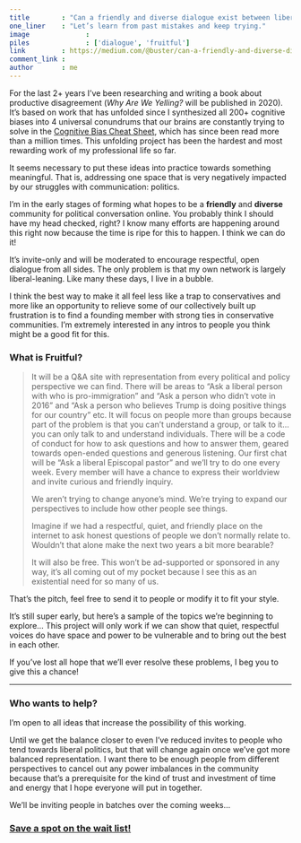 ```yaml
---
title        : "Can a friendly and diverse dialogue exist between liberals and conservatives on the internet?"
one_liner    : "Let’s learn from past mistakes and keep trying."
image			   : 
piles			   : ['dialogue', 'fruitful']
link         : https://medium.com/@buster/can-a-friendly-and-diverse-dialogue-exist-between-liberals-and-conservatives-on-the-internet-3bd54025735b
comment_link : 
author       : me
---
```


For the last 2+ years I’ve been researching and writing a book about productive disagreement (*Why Are We Yelling?* will be published in 2020). It’s based on work that has unfolded since I synthesized all 200+ cognitive biases into 4 universal conundrums that our brains are constantly trying to solve in the [Cognitive Bias Cheat Sheet](https://link.medium.com/vt53kCLjlT), which has since been read more than a million times. This unfolding project has been the hardest and most rewarding work of my professional life so far.

It seems necessary to put these ideas into practice towards something meaningful. That is, addressing one space that is very negatively impacted by our struggles with communication: politics.

I’m in the early stages of forming what hopes to be a **friendly** and **diverse** community for political conversation online. You probably think I should have my head checked, right? I know many efforts are happening around this right now because the time is ripe for this to happen. I think we can do it!

It’s invite-only and will be moderated to encourage respectful, open dialogue from all sides. The only problem is that my own network is largely liberal-leaning. Like many these days, I live in a bubble.

I think the best way to make it all feel less like a trap to conservatives and more like an opportunity to relieve some of our collectively built up frustration is to find a founding member with strong ties in conservative communities. I’m extremely interested in any intros to people you think might be a good fit for this.


### What is Fruitful?

> It will be a Q&A site with representation from every political and policy perspective we can find. There will be areas to “Ask a liberal person with who is pro-immigration” and “Ask a person who didn’t vote in 2016” and “Ask a person who believes Trump is doing positive things for our country” etc. It will focus on people more than groups because part of the problem is that you can’t understand a group, or talk to it… you can only talk to and understand individuals. There will be a code of conduct for how to ask questions and how to answer them, geared towards open-ended questions and generous listening. Our first chat will be “Ask a liberal Episcopal pastor” and we’ll try to do one every week. Every member will have a chance to express their worldview and invite curious and friendly inquiry.
> 
> We aren’t trying to change anyone’s mind. We’re trying to expand our perspectives to include how other people see things.
> 
> Imagine if we had a respectful, quiet, and friendly place on the internet to ask honest questions of people we don’t normally relate to. Wouldn’t that alone make the next two years a bit more bearable?
> 
> It will also be free. This won’t be ad-supported or sponsored in any way, it’s all coming out of my pocket because I see this as an existential need for so many of us.

That’s the pitch, feel free to send it to people or modify it to fit your style.
 
It’s still super early, but here’s a sample of the topics we’re beginning to explore…
This project will only work if we can show that quiet, respectful voices do have space and power to be vulnerable and to bring out the best in each other.

If you’ve lost all hope that we’ll ever resolve these problems, I beg you to give this a chance!

---- 

### Who wants to help?

I’m open to all ideas that increase the possibility of this working.

Until we get the balance closer to even I’ve reduced invites to people who tend towards liberal politics, but that will change again once we’ve got more balanced representation. I want there to be enough people from different perspectives to cancel out any power imbalances in the community because that’s a prerequisite for the kind of trust and investment of time and energy that I hope everyone will put in together.

We’ll be inviting people in batches over the coming weeks…

### [Save a spot on the wait list!](http://eepurl.com/gdcKeH)